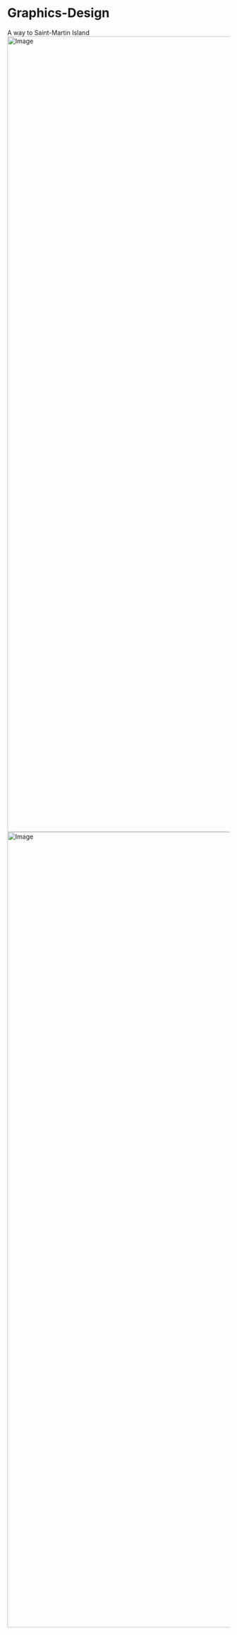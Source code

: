 # Graphics-Design
A way to Saint-Martin Island
<img width="2880" height="1800" alt="Image" src="https://github.com/user-attachments/assets/6d5466cc-bc71-4cae-995e-e0f5ca7547fe" />
<img width="2880" height="1800" alt="Image" src="https://github.com/user-attachments/assets/300692c5-1eae-4cd0-89e3-887923c0a84f" />
